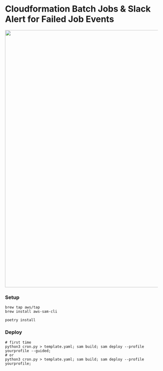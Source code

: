 Cloudformation Batch Jobs & Slack Alert for Failed Job Events
===
<div align="center">
<p>
   <img width="850" src="https://github.com/rayjan0114/infra/aws_batch_event_sns/res/template-designer.png"></a>
</p>
</div>


### Setup
```
brew tap aws/tap
brew install aws-sam-cli

poetry install
```


### Deploy
```
# first time
python3 cron.py > template.yaml; sam build; sam deploy --profile yourprofile --guided;
# or
python3 cron.py > template.yaml; sam build; sam deploy --profile yourprofile;
```

